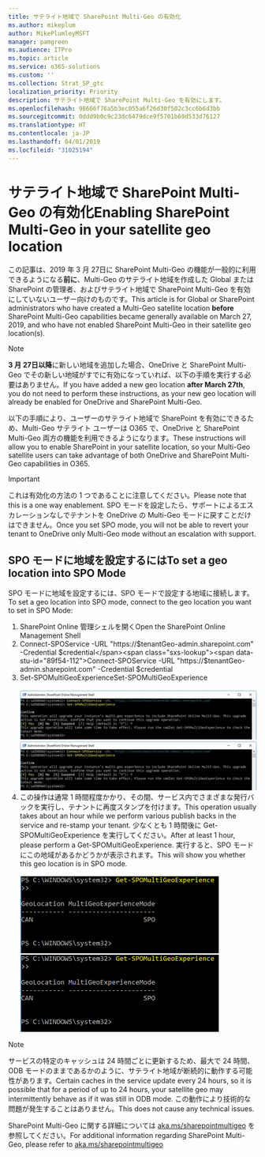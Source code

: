 ```yaml
---
title: サテライト地域で SharePoint Multi-Geo の有効化
ms.author: mikeplum
author: MikePlumleyMSFT
manager: pamgreen
ms.audience: ITPro
ms.topic: article
ms.service: o365-solutions
ms.custom: ''
ms.collection: Strat_SP_gtc
localization_priority: Priority
description: サテライト地域で SharePoint Multi-Geo を有効にします。
ms.openlocfilehash: 98666f76a5b3ec055a6f26d30f502c3cc6b6d3bb
ms.sourcegitcommit: 0ddd9b0c9c23dc6479dce9f5701b69d533d76127
ms.translationtype: HT
ms.contentlocale: ja-JP
ms.lasthandoff: 04/01/2019
ms.locfileid: "31025194"
---
```

# <a name="enabling-sharepoint-multi-geo-in-your-satellite-geo-location"></a><span data-ttu-id="89f54-103">サテライト地域で SharePoint Multi-Geo の有効化</span><span class="sxs-lookup"><span data-stu-id="89f54-103">Enabling SharePoint Multi-Geo in your satellite geo location</span></span>

<span data-ttu-id="89f54-104">この記事は、2019 年 3 月 27日に SharePoint Multi-Geo の機能が一般的に利用できるようになる**前に**、Multi-Geo のサテライト地域を作成した Global または SharePoint の管理者、およびサテライト地域で SharePoint Multi-Geo を有効にしていないユーザー向けのものです。</span><span class="sxs-lookup"><span data-stu-id="89f54-104">This article is for Global or SharePoint administrators who have created a Multi-Geo satellite location **before** SharePoint Multi-Geo capabilities became generally available on March 27, 2019, and who have not enabled SharePoint Multi-Geo in their satellite geo location(s).</span></span> 

>[!Note]
><span data-ttu-id="89f54-105">**3 月 27日以降**に新しい地域を追加した場合、OneDrive と SharePoint Multi-Geo でその新しい地域がすでに有効になっていれば、以下の手順を実行する必要はありません。</span><span class="sxs-lookup"><span data-stu-id="89f54-105">If you have added a new geo location **after March 27th**, you do not need to perform these instructions, as your new geo location will already be enabled for OneDrive and SharePoint Multi-Geo.</span></span>

<span data-ttu-id="89f54-106">以下の手順により、ユーザーのサテライト地域で SharePoint を有効にできるため、Multi-Geo サテライト ユーザーは O365 で、OneDrive と SharePoint Multi-Geo 両方の機能を利用できるようになります。</span><span class="sxs-lookup"><span data-stu-id="89f54-106">These instructions will allow you to enable SharePoint in your satellite location, so your Multi-Geo satellite users can take advantage of both OneDrive and SharePoint Multi-Geo capabilities in O365.</span></span> 

>[!IMPORTANT]
><span data-ttu-id="89f54-107">これは有効化の方法の 1 つであることに注意してください。</span><span class="sxs-lookup"><span data-stu-id="89f54-107">Please note that this is a one way enablement.</span></span> <span data-ttu-id="89f54-108">SPO モードを設定したら、サポートによるエスカレーションなしでテナントを OneDrive の Multi-Geo モードに戻すことだけはできません。</span><span class="sxs-lookup"><span data-stu-id="89f54-108">Once you set SPO mode, you will not be able to revert your tenant to OneDrive only Multi-Geo mode without an escalation with support.</span></span> 

## <a name="to-set-a-geo-location-into-spo-mode"></a><span data-ttu-id="89f54-109">SPO モードに地域を設定するには</span><span class="sxs-lookup"><span data-stu-id="89f54-109">To set a geo location into SPO Mode</span></span>

<span data-ttu-id="89f54-110">SPO モードに地域を設定するには、SPO モードで設定する地域に接続します。</span><span class="sxs-lookup"><span data-stu-id="89f54-110">To set a geo location into SPO mode, connect to the geo location you want to set in SPO Mode:</span></span>

1.  <span data-ttu-id="89f54-111">SharePoint Online 管理シェルを開く</span><span class="sxs-lookup"><span data-stu-id="89f54-111">Open the SharePoint Online Management Shell</span></span> 
2.  <span data-ttu-id="89f54-112">Connect-SPOService -URL "https://$tenantGeo-admin.sharepoint.com" -Credential $credential</span><span class="sxs-lookup"><span data-stu-id="89f54-112">Connect-SPOService -URL "https://$tenantGeo-admin.sharepoint.com" -Credential $credential</span></span>
3.  <span data-ttu-id="89f54-113">Set-SPOMultiGeoExperience</span><span class="sxs-lookup"><span data-stu-id="89f54-113">Set-SPOMultiGeoExperience</span></span></br></br>
<span data-ttu-id="89f54-114">![Set-SPOMultiGeoExperience](media/Set-SPO-MultiGeo.jpg)</span><span class="sxs-lookup"><span data-stu-id="89f54-114">![Set-SPOMultiGeoExperience](media/Set-SPO-MultiGeo.jpg)</span></span>
4.  <span data-ttu-id="89f54-115">この操作は通常 1 時間程度かかり、その間、サービス内でさまざまな発行バックを実行し、テナントに再度スタンプを付けます。</span><span class="sxs-lookup"><span data-stu-id="89f54-115">This operation usually takes about an hour while we perform various publish backs in the service and re-stamp your tenant.</span></span> <span data-ttu-id="89f54-116">少なくとも 1 時間後に Get-SPOMultiGeoExperience を実行してください。</span><span class="sxs-lookup"><span data-stu-id="89f54-116">After at least 1 hour, please perform a Get-SPOMultiGeoExperience.</span></span>  <span data-ttu-id="89f54-117">実行すると、SPO モードにこの地域があるかどうかが表示されます。</span><span class="sxs-lookup"><span data-stu-id="89f54-117">This will show you whether this geo location is in SPO mode.</span></span></br></br>
<span data-ttu-id="89f54-118">![Set-SPOMultiGeoExperience](media/Get-SPO-MultiGeo.jpg)</span><span class="sxs-lookup"><span data-stu-id="89f54-118">![Set-SPOMultiGeoExperience](media/Get-SPO-MultiGeo.jpg)</span></span>

 
 
 
>[!Note]
><span data-ttu-id="89f54-119">サービスの特定のキャッシュは 24 時間ごとに更新するため、最大で 24 時間、ODB モードのままであるかのように、サテライト地域が断続的に動作する可能性があります。</span><span class="sxs-lookup"><span data-stu-id="89f54-119">Certain caches in the service update every 24 hours, so it is possible that for a period of up to 24 hours, your satellite geo may intermittently behave as if it was still in ODB mode.</span></span> <span data-ttu-id="89f54-120">この動作により技術的な問題が発生することはありません。</span><span class="sxs-lookup"><span data-stu-id="89f54-120">This does not cause any technical issues.</span></span> 
 
<span data-ttu-id="89f54-121">SharePoint Multi-Geo に関する詳細については [aka.ms/sharepointmultigeo](https://docs.microsoft.com/ja-JP/office365/enterprise/multi-geo-capabilities-in-onedrive-and-sharepoint-online-in-office-365) を参照してください。</span><span class="sxs-lookup"><span data-stu-id="89f54-121">For additional information regarding SharePoint Multi-Geo, please refer to [aka.ms/sharepointmultigeo](https://docs.microsoft.com/ja-JP/office365/enterprise/multi-geo-capabilities-in-onedrive-and-sharepoint-online-in-office-365)</span></span>


